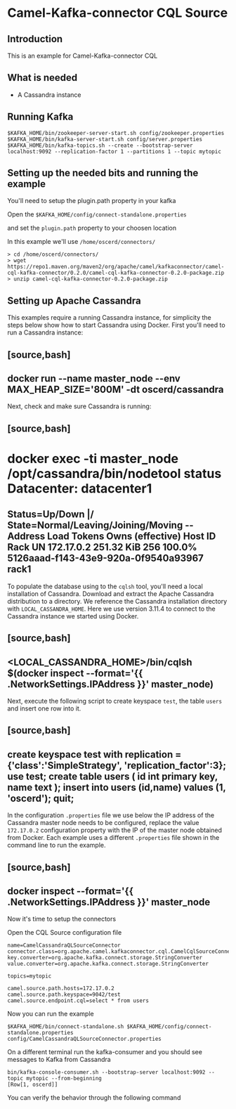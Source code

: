 # Camel-Kafka-connector CQL Source

## Introduction

This is an example for Camel-Kafka-connector CQL

## What is needed

- A Cassandra instance

## Running Kafka

```
$KAFKA_HOME/bin/zookeeper-server-start.sh config/zookeeper.properties
$KAFKA_HOME/bin/kafka-server-start.sh config/server.properties
$KAFKA_HOME/bin/kafka-topics.sh --create --bootstrap-server localhost:9092 --replication-factor 1 --partitions 1 --topic mytopic
```

## Setting up the needed bits and running the example

You'll need to setup the plugin.path property in your kafka

Open the `$KAFKA_HOME/config/connect-standalone.properties`

and set the `plugin.path` property to your choosen location

In this example we'll use `/home/oscerd/connectors/`

```
> cd /home/oscerd/connectors/
> wget https://repo1.maven.org/maven2/org/apache/camel/kafkaconnector/camel-cql-kafka-connector/0.2.0/camel-cql-kafka-connector-0.2.0-package.zip
> unzip camel-cql-kafka-connector-0.2.0-package.zip
```

## Setting up Apache Cassandra

This examples require a running Cassandra instance, for simplicity the steps below show how to start Cassandra using Docker. First you'll need to run a Cassandra instance:

[source,bash]
----
docker run --name master_node --env MAX_HEAP_SIZE='800M' -dt oscerd/cassandra
----

Next, check and make sure Cassandra is running:

[source,bash]
----
docker exec -ti master_node /opt/cassandra/bin/nodetool status
Datacenter: datacenter1
=======================
Status=Up/Down
|/ State=Normal/Leaving/Joining/Moving
--  Address     Load       Tokens       Owns (effective)  Host ID                               Rack
UN  172.17.0.2  251.32 KiB  256          100.0%            5126aaad-f143-43e9-920a-0f9540a93967  rack1
----

To populate the database using to the `cqlsh` tool, you'll need a local installation of Cassandra. Download and extract the Apache Cassandra distribution to a directory. We reference the Cassandra installation directory with `LOCAL_CASSANDRA_HOME`. Here we use version 3.11.4 to connect to the Cassandra instance we started using Docker.

[source,bash]
----
<LOCAL_CASSANDRA_HOME>/bin/cqlsh $(docker inspect --format='{{ .NetworkSettings.IPAddress }}' master_node)
----

Next, execute the following script to create keyspace `test`, the table `users` and insert one row into it.

[source,bash]
----
create keyspace test with replication = {'class':'SimpleStrategy', 'replication_factor':3};
use test;
create table users ( id int primary key, name text );
insert into users (id,name) values (1, 'oscerd');
quit;
----

In the configuration `.properties` file we use below the IP address of the Cassandra master node needs to be configured, replace the value `172.17.0.2` configuration property with the IP of the master node obtained from Docker. Each example uses a different `.properties` file shown in the command line to run the example.

[source,bash]
----
docker inspect --format='{{ .NetworkSettings.IPAddress }}' master_node
----

Now it's time to setup the connectors

Open the CQL Source configuration file

```
name=CamelCassandraQLSourceConnector
connector.class=org.apache.camel.kafkaconnector.cql.CamelCqlSourceConnector
key.converter=org.apache.kafka.connect.storage.StringConverter
value.converter=org.apache.kafka.connect.storage.StringConverter

topics=mytopic

camel.source.path.hosts=172.17.0.2
camel.source.path.keyspace=9042/test
camel.source.endpoint.cql=select * from users
```

Now you can run the example

```
$KAFKA_HOME/bin/connect-standalone.sh $KAFKA_HOME/config/connect-standalone.properties config/CamelCassandraQLSourceConnector.properties
```

On a different terminal run the kafka-consumer and you should see messages to Kafka from Cassandra

```
bin/kafka-console-consumer.sh --bootstrap-server localhost:9092 --topic mytopic --from-beginning
[Row[1, oscerd]]
```
You can verify the behavior through the following command

